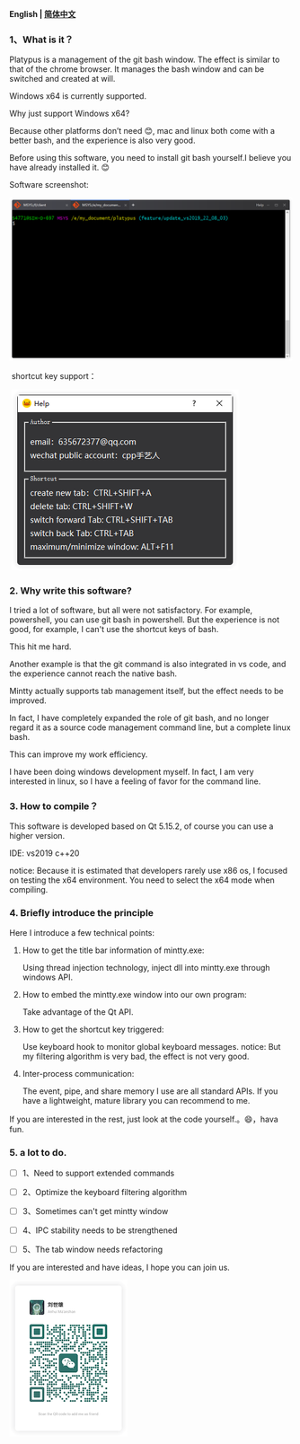 **English | [简体中文](./README_zh.md)**

### 1、What is it？

Platypus is a management of the git bash window. The effect is similar to that of the chrome browser. It manages the bash window and can be switched and created at will.

Windows x64 is currently supported.

Why just support Windows x64?

Because other platforms don’t need 😊, mac and linux both come with a better bash, and the experience is also very good.

Before using this software, you need to install git bash yourself.I believe you have already installed it. 😊

Software screenshot:

![](./images/01_rounder.png)

​      shortcut key support：

​	![](./images/shortcut_rounder.png)


 ### 2. Why write this software?

I tried a lot of software, but all were not satisfactory. For example, powershell, you can use git bash in powershell. But the experience is not good, for example, I can't use the shortcut keys of bash.

This hit me hard.

Another example is that the git command is also integrated in vs code, and the experience cannot reach the native bash.

Mintty actually supports tab management itself, but the effect needs to be improved.

In fact, I have completely expanded the role of git bash, and no longer regard it as a source code management command line, but a complete linux bash.

This can improve my work efficiency.

I have been doing windows development myself. In fact, I am very interested in linux, so I have a feeling of favor for the command line.

### 3. How to compile？

This software is developed based on Qt 5.15.2, of course you can use a higher version.

IDE: vs2019 c++20

notice: Because it is estimated that developers rarely use x86 os, I focused on testing the x64 environment. You need to select the x64 mode when compiling.


 ### 4. Briefly introduce the principle

Here I introduce a few technical points:

1. How to get the title bar information of mintty.exe:

   Using thread injection technology, inject dll into mintty.exe through windows API.

2. How to embed the mintty.exe window into our own program:

   Take advantage of the Qt API.

3. How to get the shortcut key triggered:

   Use keyboard hook to monitor global keyboard messages. notice: But my filtering algorithm is very bad, the effect is not very good.

4. Inter-process communication:

   The event, pipe, and share memory I use are all standard APIs. If you have a lightweight, mature library you can recommend to me.

If you are interested in the rest, just look at the code yourself.。😄，hava fun.

 ### 5. a lot to do.

- [ ] 1、Need to support extended commands

- [ ] 2、Optimize the keyboard filtering algorithm

- [ ] 3、Sometimes can't get mintty window

- [ ] 4、IPC stability needs to be strengthened

- [ ] 5、The tab window needs refactoring

If you are interested and have ideas, I hope you can join us.

<img src="./images/wechat_rounder.png"/>
